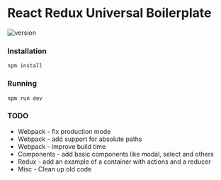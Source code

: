 # React Redux Universal Boilerplate

![version](https://img.shields.io/badge/version-0.2.0-green.svg)

### Installation

```
npm install
```

### Running

```
npm run dev
```

### TODO

* Webpack - fix production mode
* Webpack - add support for absolute paths
* Webpack - improve build time
* Components - add basic components like modal, select and others
* Redux - add an example of a container with actions and a reducer
* Misc - Clean up old code